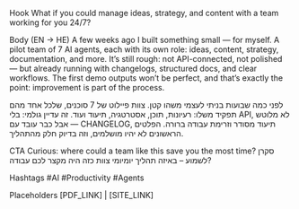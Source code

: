 Hook
What if you could manage ideas, strategy, and content with a team working for you 24/7?

Body (EN → HE)
A few weeks ago I built something small — for myself.
A pilot team of 7 AI agents, each with its own role: ideas, content, strategy, documentation, and more.
It’s still rough: not API-connected, not polished — but already running with changelogs, structured docs, and clear workflows.
The first demo outputs won’t be perfect, and that’s exactly the point: improvement is part of the process.

לפני כמה שבועות בניתי לעצמי משהו קטן.
צוות פיילוט של 7 סוכנים, שלכל אחד מהם תפקיד משלו: רעיונות, תוכן, אסטרטגיה, תיעוד ועוד.
זה עדיין גולמי: בלי API, לא מלוטש — אבל כבר עובד עם CHANGELOG, תיעוד מסודר וזרימת עבודה ברורה.
הפלטים הראשונים לא יהיו מושלמים, וזה בדיוק חלק מהתהליך.

CTA
Curious: where could a team like this save you the most time?
סקרן לשמוע – באיזה תהליך יומיומי צוות כזה היה מקצר לכם עבודה?

Hashtags
#AI #Productivity #Agents

Placeholders
[PDF_LINK] | [SITE_LINK]

